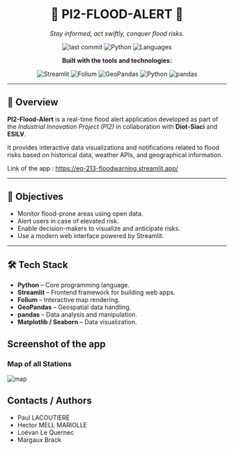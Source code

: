 <h1 align="center">🌊 PI2-FLOOD-ALERT 🌊</h1>
<p align="center"><em>Stay informed, act swiftly, conquer flood risks.</em></p>

<p align="center">
  <img src="https://img.shields.io/badge/last%20commit-March%202024-blue" alt="last commit">
  <img src="https://img.shields.io/badge/python-100%25-blue.svg" alt="Python">
  <img src="https://img.shields.io/badge/languages-1-brightgreen" alt="Languages">
</p>

<p align="center"><strong>Built with the tools and technologies:</strong></p>

<p align="center">
  <img src="https://img.shields.io/badge/Streamlit-FF4B4B?logo=Streamlit&logoColor=white&style=for-the-badge" alt="Streamlit">
  <img src="https://img.shields.io/badge/Folium-006400?style=for-the-badge" alt="Folium">
  <img src="https://img.shields.io/badge/GeoPandas-39A849?style=for-the-badge" alt="GeoPandas">
  <img src="https://img.shields.io/badge/Python-3776AB?logo=python&logoColor=white&style=for-the-badge" alt="Python">
  <img src="https://img.shields.io/badge/pandas-150458?logo=pandas&logoColor=white&style=for-the-badge" alt="pandas">
</p>

---

## 📌 Overview

**PI2-Flood-Alert** is a real-time flood alert application developed as part of the *Industrial Innovation Project (PI2)* in collaboration with **Diot-Siaci** and **ESILV**.

It provides interactive data visualizations and notifications related to flood risks based on historical data, weather APIs, and geographical information.

Link of the app : https://eq-213-floodwarning.streamlit.app/

---

## 🎯 Objectives

- Monitor flood-prone areas using open data.
- Alert users in case of elevated risk.
- Enable decision-makers to visualize and anticipate risks.
- Use a modern web interface powered by Streamlit.

---

## 🛠️ Tech Stack

- **Python** – Core programming language.
- **Streamlit** – Frontend framework for building web apps.
- **Folium** – Interactive map rendering.
- **GeoPandas** – Geospatial data handling.
- **pandas** – Data analysis and manipulation.
- **Matplotlib / Seaborn** – Data visualization.

## Screenshot of the app

### Map of all Stations
![map](https://github.com/user-attachments/assets/1f77f26c-7b34-4183-9d72-878c29cbc0bf)

## Contacts / Authors
- Paul LACOUTIERE  
- Hector MELL MARIOLLE  
- Loévan Le Quernec
- Margaux Brack

